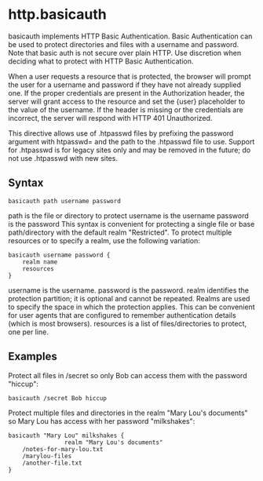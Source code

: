 # http.basicauth
basicauth implements HTTP Basic Authentication. Basic Authentication can be used to protect directories and files with a username and password. Note that basic auth is not secure over plain HTTP. Use discretion when deciding what to protect with HTTP Basic Authentication.

When a user requests a resource that is protected, the browser will prompt the user for a username and password if they have not already supplied one. If the proper credentials are present in the Authorization header, the server will grant access to the resource and set the {user} placeholder to the value of the username. If the header is missing or the credentials are incorrect, the server will respond with HTTP 401 Unauthorized.

This directive allows use of .htpasswd files by prefixing the password argument with  htpasswd= and the path to the .htpasswd file to use. Support for .htpasswd is for legacy sites only and may be removed in the future; do not use .htpasswd with new sites.

## Syntax
```
basicauth path username password
```

path is the file or directory to protect
username is the username
password is the password
This syntax is convenient for protecting a single file or base path/directory with the default realm "Restricted". To protect multiple resources or to specify a realm, use the following variation:

```
basicauth username password {
    realm name
    resources
}
```

username is the username.
password is the password.
realm identifies the protection partition; it is optional and cannot be repeated. Realms are used to specify the space in which the protection applies. This can be convenient for user agents that are configured to remember authentication details (which is most browsers).
resources is a list of files/directories to protect, one per line.

## Examples
Protect all files in /secret so only Bob can access them with the password "hiccup":

```
basicauth /secret Bob hiccup
```

Protect multiple files and directories in the realm "Mary Lou's documents" so Mary Lou has access with her password "milkshakes":

```
basicauth "Mary Lou" milkshakes {
				realm "Mary Lou's documents"
    /notes-for-mary-lou.txt
    /marylou-files
    /another-file.txt
}
```